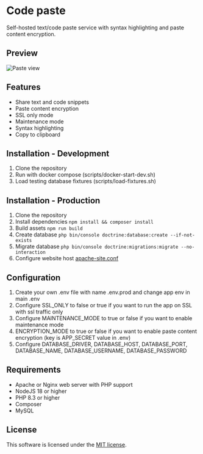 # Code paste
Self-hosted text/code paste service with syntax highlighting and paste content encryption.

## Preview
![Paste view](.github/images/preview.png)

## Features
- Share text and code snippets
- Paste content encryption
- SSL only mode
- Maintenance mode
- Syntax highlighting
- Copy to clipboard

## Installation - Development
1. Clone the repository
2. Run with docker compose (scripts/docker-start-dev.sh)
3. Load testing database fixtures (scripts/load-fixtures.sh)

## Installation - Production
1. Clone the repository
2. Install dependencies ``npm install && composer install``
3. Build assets ``npm run build``
4. Create database ``php bin/console doctrine:database:create --if-not-exists``
5. Migrate database ``php bin/console doctrine:migrations:migrate --no-interaction``
6. Configure website host [apache-site.conf](./docker/configs/apache-site.conf)

## Configuration
1. Create your own .env file with name .env.prod and change app env in main .env
2. Configure SSL_ONLY to false or true if you want to run the app on SSL with ssl traffic only
3. Configure MAINTENANCE_MODE to true or false if you want to enable maintenance mode
4. ENCRYPTION_MODE to true or false if you want to enable paste content encryption (key is APP_SECRET value in .env)
5. Configure DATABASE_DRIVER, DATABASE_HOST, DATABASE_PORT, DATABASE_NAME, DATABASE_USERNAME, DATABASE_PASSWORD

## Requirements
- Apache or Nginx web server with PHP support
- NodeJS 18 or higher
- PHP 8.3 or higher
- Composer
- MySQL

## License
This software is licensed under the [MIT license](https://github.com/lukasbecvar/code-paste/blob/main/LICENSE).
